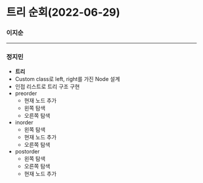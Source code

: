 # 트리 순회(2022-06-29)
### 이지순

---
### 정지민
* **트리**
* Custom class로 left, right를 가진 Node 설계
* 인접 리스트로 트리 구조 구현
* preorder
  * 현재 노드 추가
  * 왼쪽 탐색
  * 오른쪽 탐색
* inorder
  * 왼쪽 탐색
  * 현재 노드 추가
  * 오른쪽 탐색
* postorder
  * 왼쪽 탐색
  * 오른쪽 탐색
  * 현재 노드 추가
